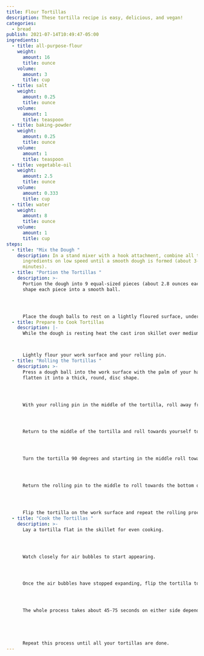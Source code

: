 ```yaml
---
title: Flour Tortillas
description: These tortilla recipe is easy, delicious, and vegan!
categories:
  - bread
publish: 2021-07-14T10:49:47-05:00
ingredients:
  - title: all-purpose-flour
    weight:
      amount: 16
      title: ounce
    volume:
      amount: 3
      title: cup
  - title: salt
    weight:
      amount: 0.25
      title: ounce
    volume:
      amount: 1
      title: teaspoon
  - title: baking-powder
    weight:
      amount: 0.25
      title: ounce
    volume:
      amount: 1
      title: teaspoon
  - title: vegetable-oil
    weight:
      amount: 2.5
      title: ounce
    volume:
      amount: 0.333
      title: cup
  - title: water
    weight:
      amount: 8
      title: ounce
    volume:
      amount: 1
      title: cup
steps:
  - title: "Mix the Dough "
    description: In a stand mixer with a hook attachment, combine all the
      ingredients on low speed until a smooth dough is formed (about 3-5
      minutes).
  - title: "Portion the Tortillas "
    description: >-
      Portion the dough into 9 equal-sized pieces (about 2.8 ounces each) then
      shape each piece into a smooth ball.




      Place the dough balls to rest on a lightly floured surface, under a tea towel for 20 minutes.
  - title: Prepare to Cook Tortillas
    description: |-
      While the dough is resting heat the cast iron skillet over medium heat.



      Lightly flour your work surface and your rolling pin.
  - title: "Rolling the Tortillas "
    description: >-
      Press a dough ball into the work surface with the palm of your hand to
      flatten it into a thick, round, disc shape.




      With your rolling pin in the middle of the tortilla, roll away from yourself towards the top edge of the tortilla.




      Return to the middle of the tortilla and roll towards yourself towards the bottom of the tortilla; creating an oblong/oval shape.




      Turn the tortilla 90 degrees and starting in the middle roll towards the top of the tortilla.




      Return the rolling pin to the middle to roll towards the bottom of the tortilla.




      Flip the tortilla on the work surface and repeat the rolling process on the opposite side until you have a tortilla that is roughly 9 inches in diameter and an even thickness all over; about ⅛ inch thick.
  - title: "Cook the Tortillas "
    description: >-
      Lay a tortilla flat in the skillet for even cooking.




      Watch closely for air bubbles to start appearing.




      Once the air bubbles have stopped expanding, flip the tortilla to cook on the other side with a pair of tongs.




      The whole process takes about 45-75 seconds on either side depending on your stove top and skillet.


       


      Repeat this process until all your tortillas are done.
---
```

